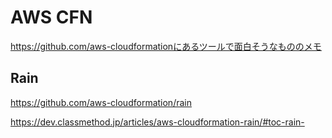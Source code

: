 # AWS CFN

https://github.com/aws-cloudformationにあるツールで面白そうなもののメモ

## Rain

https://github.com/aws-cloudformation/rain

https://dev.classmethod.jp/articles/aws-cloudformation-rain/#toc-rain-